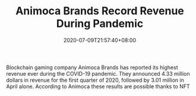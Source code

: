 ﻿---
title: "Animoca Brands Record Revenue During Pandemic"
date: 2020-07-09T21:57:40+08:00
lastmod: 2020-07-09T16:45:40+08:00
draft: false
authors: ["Josephine"]
description: "Blockchain gaming company Animoca Brands has reported its highest revenue ever during the COVID-19 pandemic. They announced 4.33 million dollars in revenue for the first quarter of 2020, followed by 3.01 million in April alone. According to Animoca these results are possible thanks to NFT"
featuredImage: "animoca-brands-record-revenue-during-pandemic.png"
tags: ["Virtual World","Play to Earn"]
categories: ["news"]
news: ["Virtual World"]
weight: 
lightgallery: true
pinned: false
recommend: false
recommend1: false
---

Blockchain gaming company Animoca Brands has reported its highest revenue ever during the COVID-19 pandemic. They announced 4.33 million dollars in revenue for the first quarter of 2020, followed by 3.01 million in April alone. According to Animoca these results are possible thanks to NFT

<!--more-->

